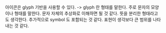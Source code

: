 아이콘은 glyph 기반을 사용할 수 있다.
-> glyph 란 형태를 말한다. 주로 문자의 모양이나 형태를 말한다. 문자 자체의 추상화로 이해하면 될 것 같다. 뜻을 분리한 형태라고도 생각한다. 추가적으로 symbol 도 포함되는 것 같다. 표현이 생각보다 큰 범위를 나타내는 것 같다.